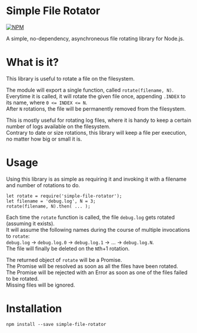
Simple File Rotator
===================

[![NPM](https://nodei.co/npm/simple-file-rotator.png)](https://nodei.co/npm/simple-file-rotator/)

A simple, no-dependency, asynchroneous file rotating library for Node.js.

What is it?
===========

This library is useful to rotate a file on the filesystem.  

The module will export a single function, called `rotate(filename, N)`.  
Everytime it is called, it will rotate the given file once, appending `.INDEX` to its name, where `0 <= INDEX <= N`.  
After `N` rotations, the file will be permanently removed from the filesystem.  

This is mostly useful for rotating log files, where it is handy to keep a certain number of logs available on the filesystem.  
Contrary to date or size rotations, this library will keep a file per execution, no matter how big or small it is.

Usage
=====

Using this library is as simple as requiring it and invoking it with a filename and number of rotations to do.

```
let rotate = require('simple-file-rotator');
let filename = 'debug.log', N = 3;
rotate(filename, N).then( ... );
```

Each time the `rotate` function is called, the file `debug.log` gets rotated (assuming it exists).  
It will assume the following names during the course of multiple invocations to `rotate`:  
`debug.log` -> `debug.log.0` -> `debug.log.1` -> ... -> `debug.log.N`.  
The file will finally be deleted on the `N`th+1 rotation.  

The returned object of `rotate` will be a Promise.  
The Promise will be resolved as soon as all the files have been rotated.  
The Promise will be rejected with an Error as soon as one of the files failed to be rotated.   
Missing files will be ignored.

Installation
============

```
npm install --save simple-file-rotator
```


